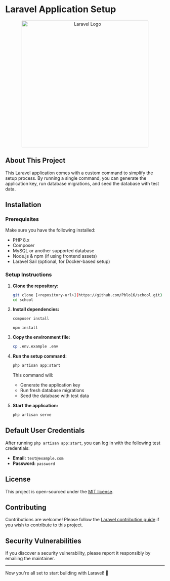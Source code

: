 # Laravel Application Setup

<p align="center">
    <a href="https://laravel.com" target="_blank">
        <img src="https://raw.githubusercontent.com/laravel/art/master/logo-lockup/5%20SVG/2%20CMYK/1%20Full%20Color/laravel-logolockup-cmyk-red.svg" width="400" alt="Laravel Logo">
    </a>
</p>

## About This Project

This Laravel application comes with a custom command to simplify the setup process. By running a single command, you can generate the application key, run database migrations, and seed the database with test data.

## Installation

### Prerequisites
Make sure you have the following installed:
- PHP 8.x
- Composer
- MySQL or another supported database
- Node.js & npm (if using frontend assets)
- Laravel Sail (optional, for Docker-based setup)

### Setup Instructions
1. **Clone the repository:**
   ```sh
   git clone [<repository-url>](https://github.com/Pblo16/school.git)
   cd school
   ```

2. **Install dependencies:**
   ```sh
   composer install
   ```
   ```
   npm install
   ```

3. **Copy the environment file:**
   ```sh
   cp .env.example .env
   ```

4. **Run the setup command:**
   ```sh
   php artisan app:start
   ```
   This command will:
   - Generate the application key
   - Run fresh database migrations
   - Seed the database with test data

5. **Start the application:**
   ```sh
   php artisan serve
   ```

## Default User Credentials
After running `php artisan app:start`, you can log in with the following test credentials:

- **Email:** `test@example.com`
- **Password:** `password`

## License
This project is open-sourced under the [MIT license](https://opensource.org/licenses/MIT).

## Contributing
Contributions are welcome! Please follow the [Laravel contribution guide](https://laravel.com/docs/contributions) if you wish to contribute to this project.

## Security Vulnerabilities
If you discover a security vulnerability, please report it responsibly by emailing the maintainer.

---

Now you're all set to start building with Laravel! 🚀

